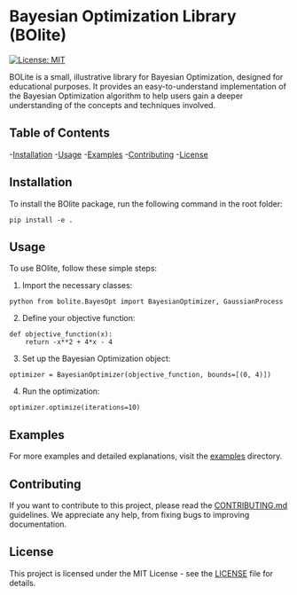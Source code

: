 # Bayesian Optimization Library (BOlite)

[![License: MIT](https://img.shields.io/badge/License-MIT-green.svg)](https://opensource.org/licenses/MIT)

BOLite is a small, illustrative library for Bayesian Optimization, designed for educational purposes. It provides an easy-to-understand implementation of the Bayesian Optimization algorithm to help users gain a deeper understanding of the concepts and techniques involved.

## Table of Contents

-[Installation](#installation)
-[Usage](#usage)
-[Examples](#examples)
-[Contributing](#contributing)
-[License](#license)

## Installation

To install the BOlite package, run the following command in the root folder:

`pip install -e .`

## Usage

To use BOlite, follow these simple steps:

1. Import the necessary classes:

`python from bolite.BayesOpt import BayesianOptimizer, GaussianProcess`

2. Define your objective function:

```
def objective_function(x):
    return -x**2 + 4*x - 4
```

3. Set up the Bayesian Optimization object:

`optimizer = BayesianOptimizer(objective_function, bounds=[(0, 4)])`

4. Run the optimization:

`optimizer.optimize(iterations=10)`

## Examples

For more examples and detailed explanations, visit the [examples](./examples) directory.

## Contributing

If you want to contribute to this project, please read the [CONTRIBUTING.md](./CONTRIBUTING.md) guidelines. We appreciate any help, from fixing bugs to improving documentation.

## License

This project is licensed under the MIT License - see the [LICENSE](./LICENSE) file for details.
